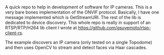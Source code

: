 A quick repo to help in development of software for IP cameras. This is a very bare bones implementation of the ONVIF protocol. Basically, I have one message implemented which is GetStreamURI. The rest of the lib is dedicated to device discovery. This whole repo is really in support of an RTSP/RTP/H264 lib client I wrote at https://github.com/gsuyemoto/rtsp-client-rs.

The example discovers an IP camera (only tested on a single Topodome) and then uses OpenCV to stream and detect faces via Haar cascades.
